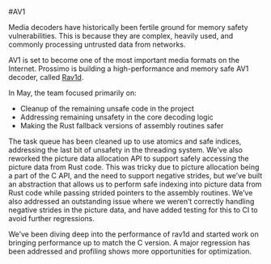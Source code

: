 #AV1
  
Media decoders have historically been fertile ground for memory safety vulnerabilities. This is because they are complex, heavily used, and commonly processing untrusted data from networks.

AV1 is set to become one of the most important media formats on the Internet. Prossimo is building a high-performance and memory safe AV1 decoder, called [Rav1d](https://github.com/memorysafety/rav1d). 

In May, the team focused primarily on:
 
- Cleanup of the remaining unsafe code in the project
- Addressing remaining unsafety in the core decoding logic
- Making the Rust fallback versions of assembly routines safer 

The task queue has been cleaned up to use atomics and safe indices, addressing the last bit of unsafety in the threading system. We’ve also reworked the picture data allocation API to support safely accessing the picture data from Rust code. This was tricky due to picture allocation being a part of the C API, and the need to support negative strides, but we’ve built an abstraction that allows us to perform safe indexing into picture data from Rust code while passing strided pointers to the assembly routines. We’ve also addressed an outstanding issue where we weren’t correctly handling negative strides in the picture data, and have added testing for this to CI to avoid further regressions.

We’ve been diving deep into the performance of rav1d and started work on bringing performance up to match the C version. A major regression has been addressed and profiling shows more opportunities for optimization.
